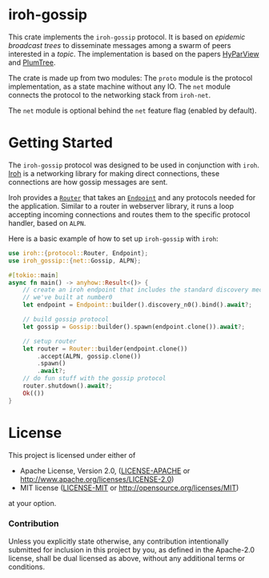 # iroh-gossip

This crate implements the `iroh-gossip` protocol.
It is based on *epidemic broadcast trees* to disseminate messages among a swarm of peers interested in a *topic*. 
The implementation is based on the papers [HyParView](https://asc.di.fct.unl.pt/~jleitao/pdf/dsn07-leitao.pdf) and [PlumTree](https://asc.di.fct.unl.pt/~jleitao/pdf/srds07-leitao.pdf).

The crate is made up from two modules:
The `proto` module is the protocol implementation, as a state machine without any IO.
The `net` module connects the protocol to the networking stack from `iroh-net`.

The `net` module is optional behind the `net` feature flag (enabled by default).

# Getting Started

The `iroh-gossip` protocol was designed to be used in conjunction with `iroh`. [Iroh](https://docs.rs/iroh) is a networking library for making direct connections, these connections are how gossip messages are sent.

Iroh provides a [`Router`](https://docs.rs/iroh/latest/iroh/protocol/struct.Router.html) that takes an [`Endpoint`](https://docs.rs/iroh/latest/iroh/endpoint/struct.Endpoint.html) and any protocols needed for the application. Similar to a router in webserver library, it runs a loop accepting incoming connections and routes them to the specific protocol handler, based on `ALPN`.

Here is a basic example of how to set up `iroh-gossip` with `iroh`:
```rust
use iroh::{protocol::Router, Endpoint};
use iroh_gossip::{net::Gossip, ALPN};

#[tokio::main]
async fn main() -> anyhow::Result<()> {
    // create an iroh endpoint that includes the standard discovery mechanisms
    // we've built at number0
    let endpoint = Endpoint::builder().discovery_n0().bind().await?;

    // build gossip protocol
    let gossip = Gossip::builder().spawn(endpoint.clone()).await?;

    // setup router
    let router = Router::builder(endpoint.clone())
        .accept(ALPN, gossip.clone())
        .spawn()
        .await?;
    // do fun stuff with the gossip protocol
    router.shutdown().await?;
    Ok(())
}
```

# License

This project is licensed under either of

 * Apache License, Version 2.0, ([LICENSE-APACHE](LICENSE-APACHE) or
   http://www.apache.org/licenses/LICENSE-2.0)
 * MIT license ([LICENSE-MIT](LICENSE-MIT) or
   http://opensource.org/licenses/MIT)

at your option.

### Contribution

Unless you explicitly state otherwise, any contribution intentionally submitted
for inclusion in this project by you, as defined in the Apache-2.0 license,
shall be dual licensed as above, without any additional terms or conditions.
